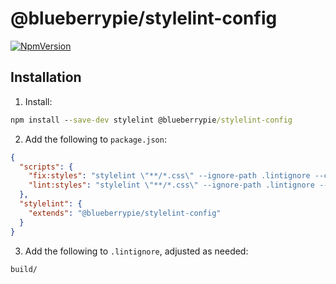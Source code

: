 # @blueberrypie/stylelint-config

[![NpmVersion](https://img.shields.io/npm/v/@blueberrypie/stylelint-config.svg)](https://www.npmjs.com/package/@blueberrypie/stylelint-config)

## Installation

1. Install:

```cmd
npm install --save-dev stylelint @blueberrypie/stylelint-config
```

2. Add the following to `package.json`:

```json
{
  "scripts": {
    "fix:styles": "stylelint \"**/*.css\" --ignore-path .lintignore --cache --fix",
    "lint:styles": "stylelint \"**/*.css\" --ignore-path .lintignore --max-warnings 0 --cache"
  },
  "stylelint": {
    "extends": "@blueberrypie/stylelint-config"
  }
}
```

3. Add the following to `.lintignore`, adjusted as needed:

```
build/
```
